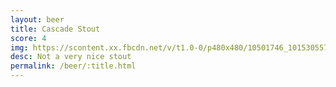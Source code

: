 ```yaml
---
layout: beer
title: Cascade Stout
score: 4
img: https://scontent.xx.fbcdn.net/v/t1.0-0/p480x480/10501746_10153055791938745_8029415469669135648_n.jpg?oh=efc50371f2f0e470bcae58dc81b65097&oe=5892B9C9
desc: Not a very nice stout
permalink: /beer/:title.html
---
```

